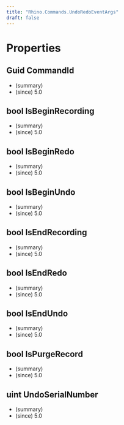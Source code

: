 ```yaml
---
title: "Rhino.Commands.UndoRedoEventArgs"
draft: false
---
```


# Properties
## Guid CommandId
- (summary) 
- (since) 5.0
## bool IsBeginRecording
- (summary) 
- (since) 5.0
## bool IsBeginRedo
- (summary) 
- (since) 5.0
## bool IsBeginUndo
- (summary) 
- (since) 5.0
## bool IsEndRecording
- (summary) 
- (since) 5.0
## bool IsEndRedo
- (summary) 
- (since) 5.0
## bool IsEndUndo
- (summary) 
- (since) 5.0
## bool IsPurgeRecord
- (summary) 
- (since) 5.0
## uint UndoSerialNumber
- (summary) 
- (since) 5.0
